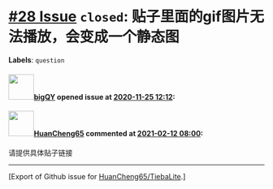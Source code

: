 # [\#28 Issue](https://github.com/HuanCheng65/TiebaLite/issues/28) `closed`: 贴子里面的gif图片无法播放，会变成一个静态图
**Labels**: `question`


#### <img src="https://avatars.githubusercontent.com/u/52437374?u=4c5cb4229af2d0404e00f5d6ed23a059c366a958&v=4" width="50">[bigQY](https://github.com/bigQY) opened issue at [2020-11-25 12:12](https://github.com/HuanCheng65/TiebaLite/issues/28):



#### <img src="https://avatars.githubusercontent.com/u/22636177?u=5e5e656c62ba51f1661d80a6a0fd9ec098e5023b&v=4" width="50">[HuanCheng65](https://github.com/HuanCheng65) commented at [2021-02-12 08:00](https://github.com/HuanCheng65/TiebaLite/issues/28#issuecomment-778041318):

请提供具体贴子链接


-------------------------------------------------------------------------------



[Export of Github issue for [HuanCheng65/TiebaLite](https://github.com/HuanCheng65/TiebaLite).]
